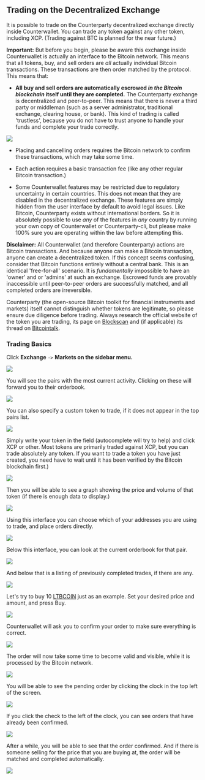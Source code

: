 Trading on the Decentralized Exchange
---------------------------

It is possible to trade on the Counterparty decentralized exchange directly inside Counterwallet. You can trade any token against any other token, including XCP. (Trading against BTC is planned for the near future.)

**Important:** But before you begin, please be aware this exchange inside Counterwallet is actually an interface to the Bitcoin network. This means that all tokens, buy, and sell orders are _all_ actually individual Bitcoin transactions. These transactions are then order matched by the protocol. This means that:

* **All buy and sell orders are automatically escrowed _in the Bitcoin blockchain_ itself until they are completed.** The Counterparty exchange is decentralized and peer-to-peer. This means that there is never a third party or middleman (such as a server administrator, traditional exchange, clearing house, or bank). This kind of trading is called 'trustless', because you do not have to trust anyone to handle your funds and complete your trade correctly.

![](/_images/trade10.png)

* Placing and cancelling orders requires the Bitcoin network to confirm these transactions, which may take some time.

* Each action requires a basic transaction fee (like any other regular Bitcoin transaction.)

* Some Counterwallet features may be restricted due to regulatory uncertainty in certain countries. This does not mean that they are disabled in the decentralized exchange. These features are simply hidden from the user interface by default to avoid legal issues. Like Bitcoin, Counterparty exists without international borders. So it is absolutely possible to use _any_ of the features in _any_ country by running your own copy of Counterwallet or Counterparty-cli, but please make 100% sure you are operating within the law before attempting this.

**Disclaimer:** 
All Counterwallet (and therefore Counterparty) actions are Bitcoin transactions. And because anyone can make a Bitcoin transaction, anyone can create a decentralized token. If this concept seems confusing, consider that Bitcoin functions entirely without a central bank. This is an identical 'free-for-all' scenario. It is _fundamentally_ impossible to have an 'owner' and or 'admins' at such an exchange. Escrowed funds are provably inaccessible until peer-to-peer orders are successfully matched, and all completed orders are irreversible.

Counterparty (the open-source Bitcoin toolkit for financial instruments and markets) itself cannot distinguish whether tokens are legitimate, so please ensure due diligence before trading. Always research the official website of the token you are trading, its page on [Blockscan](http://blockscan.com) and (if applicable) its thread on [Bitcointalk](http://bitcointalk.org). 

### Trading Basics

Click **Exchange** `->` **Markets on the sidebar menu.**

![](/_images/trade1.png)

You will see the pairs with the most current activity. Clicking on these will forward you to their orderbook.

![](/_images/trade2.png)

You can also specify a custom token to trade, if it does not appear in the top pairs list. 

![](/_images/trade3.png)

Simply write your token in the field (autocomplete will try to help) and click XCP or other. Most tokens are primarily traded against XCP, but you can trade absolutely any token. If you want to trade a token you have just created, you need have to wait until it has been verified by the Bitcoin blockchain first.)

![](/_images/trade4.png)

Then you will be able to see a graph showing the price and volume of that token (if there is enough data to display.)

![](/_images/trade5.png)

Using this interface you can choose which of your addresses you are using to trade, and place orders directly.

![](/_images/trade6.png)

Below this interface, you can look at the current orderbook for that pair.

![](/_images/trade7.png)

And below that is a listing of previously completed trades, if there are any.

![](/_images/trade8.png)

Let's try to buy 10 [LTBCOIN](http://ltbcoin.com/) just as an example. Set your desired price and amount, and press Buy.

![](/_images/trade9.png)

Counterwallet will ask you to confirm your order to make sure everything is correct.

![](/_images/trade11.png)

The order will now take some time to become valid and visible, while it is processed by the Bitcoin network.

![](/_images/trade12.png)

You will be able to see the pending order by clicking the clock in the top left of the screen.

![](/_images/trade13.png)

If you click the check to the left of the clock, you can see orders that have already been confirmed.

![](/_images/trade14.png)

After a while, you will be able to see that the order confirmed. And if there is someone selling for the price that you are buying at, the order will be matched and completed automatically.

![](/_images/trade15.png)

